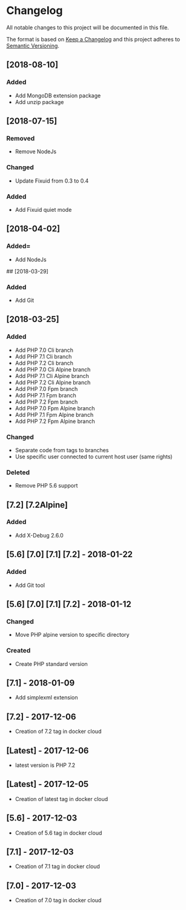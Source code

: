 # Changelog

All notable changes to this project will be documented in this file.

The format is based on [Keep a Changelog](http://keepachangelog.com/en/1.0.0/)
and this project adheres to [Semantic Versioning](http://semver.org/spec/v2.0.0.html).

## [2018-08-10]

### Added

- Add MongoDB extension package
- Add unzip package

## [2018-07-15]

### Removed

- Remove NodeJs

### Changed

- Update Fixuid from 0.3 to 0.4

### Added

- Add Fixuid quiet mode

## [2018-04-02]

### Added=

- Add NodeJs

## [2018-03-29]

### Added

- Add Git

## [2018-03-25]

### Added

- Add PHP 7.0 Cli branch
- Add PHP 7.1 Cli branch
- Add PHP 7.2 Cli branch
- Add PHP 7.0 Cli Alpine branch
- Add PHP 7.1 Cli Alpine branch
- Add PHP 7.2 Cli Alpine branch
- Add PHP 7.0 Fpm branch
- Add PHP 7.1 Fpm branch
- Add PHP 7.2 Fpm branch
- Add PHP 7.0 Fpm Alpine branch
- Add PHP 7.1 Fpm Alpine branch
- Add PHP 7.2 Fpm Alpine branch

### Changed

- Separate code from tags to branches
- Use specific user connected to current host user (same rights)

### Deleted

- Remove PHP 5.6 support

## [7.2] [7.2Alpine]

### Added

- Add X-Debug 2.6.0

## [5.6] [7.0] [7.1] [7.2] - 2018-01-22

### Added

- Add Git tool

## [5.6] [7.0] [7.1] [7.2] - 2018-01-12

### Changed

- Move PHP alpine version to specific directory

### Created

- Create PHP standard version

## [7.1] - 2018-01-09

- Add simplexml extension

## [7.2] - 2017-12-06

- Creation of 7.2 tag in docker cloud

## [Latest] - 2017-12-06

- latest version is PHP 7.2

## [Latest] - 2017-12-05

- Creation of latest tag in docker cloud

## [5.6] - 2017-12-03

- Creation of 5.6 tag in docker cloud

## [7.1] - 2017-12-03

- Creation of 7.1 tag in docker cloud

## [7.0] - 2017-12-03

- Creation of 7.0 tag in docker cloud
